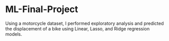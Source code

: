 # ML-Final-Project
Using a motorcycle dataset, I performed exploratory analysis and predicted the displacement of a bike using Linear, Lasso, and Ridge regression models.
